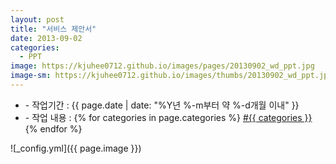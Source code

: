 ```yaml
---
layout: post
title: "서비스 제안서"
date: 2013-09-02
categories:
  - PPT
image: https://kjuhee0712.github.io/images/pages/20130902_wd_ppt.jpg
image-sm: https://kjuhee0712.github.io/images/thumbs/20130902_wd_ppt.jpg
---
```


<ul class="inform">
	<li class="preview__date" itemprop="datePublished" datetime="{{ page.date | date_to_xmlschema }}">- 작업기간 : {{ page.date | date: "%Y년 %-m부터 약 %-d개월 이내" }}</li>
	<li class="preview__catetory" itemprop="catetory">- 작업 내용 :
		{% for categories in page.categories %}
           <a href="/category/{{ categories }}/">#{{ categories }}</a>     
      	{% endfor %}</li>
</ul>

![_config.yml]({{ page.image }})


